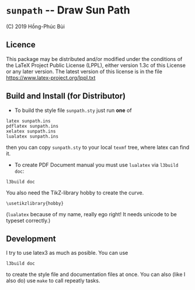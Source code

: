 # `sunpath` -- Draw Sun Path #


(C) 2019 Hồng-Phúc Bùi




## Licence ##


This package may be distributed and/or modified under the conditions of the
LaTeX Project Public License (LPPL), either version 1.3c of this
License or any later version.  The latest version
of this license is in the file https://www.latex-project.org/lppl.txt

## Build and Install (for Distributor) ##


* To build the style file `sunpath.sty` just run **one** of

```
latex sunpath.ins
pdflatex sunpath.ins
xelatex sunpath.ins
lualatex sunpath.ins
```

then you can copy `sunpath.sty` to your local `texmf` tree, where latex can find it.

* To create PDF Document manual you must use `lualatex` via `l3build doc`:

```
l3build doc
```

You also need the TikZ-library hobby to create the curve.

```
\usetikzlibrary{hobby}
```

(`lualatex` because of my name, really ego right! It needs unicode to be typeset correctly.)

## Development ##


I try to use latex3 as much as posible. You can use 

```
l3build doc
```

to create the style file and documentation files at once. You can also (like I also do) use `make`
to call repeatly tasks.

